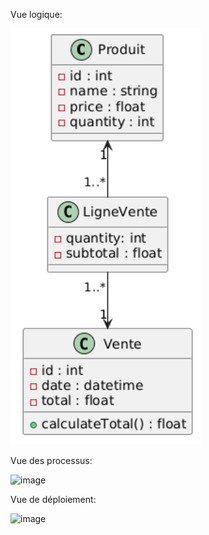Vue logique:

  ![alt text](image.png)

Vue des processus:

  <img width="593" alt="image" src="https://github.com/user-attachments/assets/c7bd0382-f3b9-44c6-b548-e22cfd0eca18" />

Vue de déploiement:

  <img width="485" alt="image" src="https://github.com/user-attachments/assets/cf3a22cb-e084-4f01-a58e-e66d3f5b8d62" />

  


